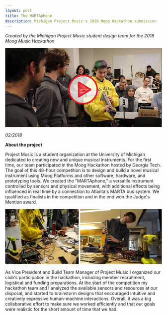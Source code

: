 ```yaml
---
layout: post
title: The MARTAphone
description: Michigan Project Music's 2018 Moog Hackathon submission
---
```


*Created by the Michigan Project Music student design team for the 2018 Moog Music Hackathon*

[![video](/assets/images/Capture_Martaphone.JPG)](https://www.youtube.com/watch?v=DobQENXu51k&ab_channel=GeorgiaTechSchoolofMusic)

*02/2018*

**About the project**

Project Music is a student organization at the University of Michigan dedicated to creating new and unique musical instruments. For the first time, our team participated in the Moog Hackathon hosted by Georgia Tech. The goal of this 48-hour competition is to design and build a novel musical instrument using Moog Platforms and other software, hardware, and prototyping tools. We created the "MARTAphone," a versatile instrument controlled by sensors and physical movement, with additional effects being influenced in real time by a connection to Atlanta's MARTA bus system. We qualified as finalists in the competition and in the end won the Judge's Mention award.

![progress](/assets/images/martaphone1.jpg)

As Vice President and Build Team Manager of Project Music I organized our club's participation in the hackathon, including member recruitment, logistical and funding preparations. At the start of the competition my hackathon team and I analyzed the available sensors and resources at our disposal, and started to brainstorm designs that encouraged intuitive and creatively expressive human-machine interactions. Overall, it was a big collaborative effort to make sure we worked efficiently and that our goals were realistic for the short amount of time that we had.
